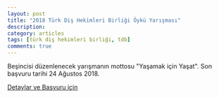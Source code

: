 ```yaml
---
layout: post
title: "2018 Türk Diş Hekimleri Birliği Öykü Yarışması"
description: 
category: articles
tags: [türk diş hekimleri birliği, tdb]
comments: true
---
```


Beşincisi düzenlenecek yarışmanın mottosu "Yaşamak için Yaşat". Son başvuru tarihi 24 Ağustos 2018.

[Detaylar ve Başvuru için](https://www.guncel-egitim.org/2018-turk-dis-hekimleri-birligi-oyku-yarismasi/)